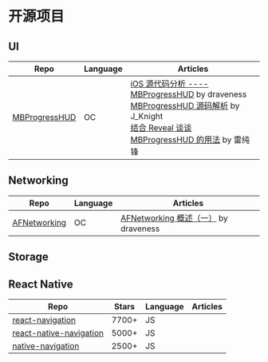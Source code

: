 # 开源项目

## UI
Repo | Language | Articles |
---- | -------- | -------- |
[MBProgressHUD](https://github.com/jdg/MBProgressHUD) | OC | [iOS 源代码分析 ---- MBProgressHUD](https://draveness.me/ios-yuan-dai-ma-fen-xi-mbprogresshud) by draveness </br> [MBProgressHUD 源码解析](http://www.jianshu.com/p/6a5bd5fd8124) by J_Knight </br> [结合 Reveal 谈谈 MBProgressHUD 的用法](http://blog.leichunfeng.com/blog/2015/03/16/talking-about-the-usage-of-mbprogresshud-combined-with-reveal/) by 雷纯锋 |

## Networking
Repo | Language | Articles |
---- | -------- | -------- |
[AFNetworking](https://github.com/AFNetworking/AFNetworking) | OC | [AFNetworking 概述（一）](https://draveness.me/afnetworking1) by draveness </br> |

## Storage

## React Native
Repo | Stars | Language | Articles |
---- | ----- | -------- | -------- |
[react-navigation](https://github.com/react-community/react-navigation) | 7700+ | JS | []() |
[react-native-navigation](https://github.com/wix/react-native-navigation) | 5000+ | JS | |
[native-navigation](https://github.com/airbnb/native-navigation) | 2500+ | JS | |

<!-- []() | | OC | []() | -->